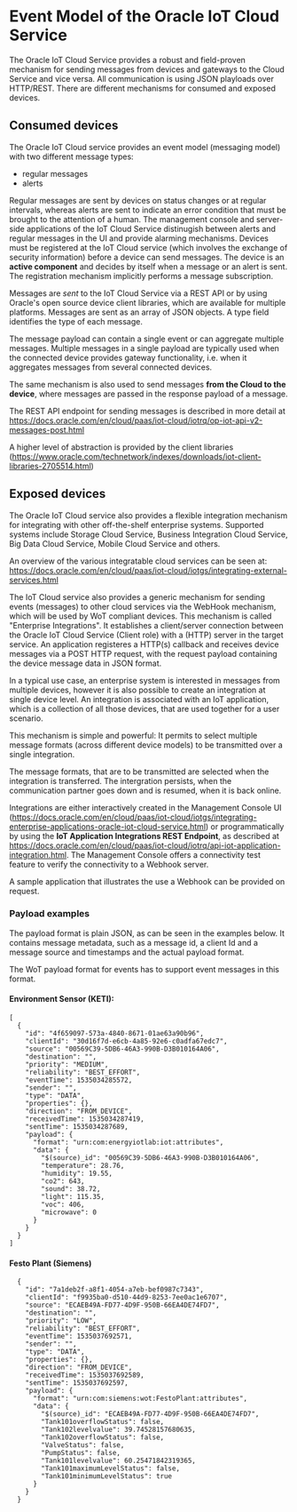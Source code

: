 # Event Model of the Oracle IoT Cloud Service

The Oracle IoT Cloud Service provides a robust and field-proven mechanism for sending messages from devices
and gateways to the Cloud Service and vice versa. All communication is using JSON playloads over HTTP/REST.
There are different mechanisms for consumed and exposed devices.

## Consumed devices
The Oracle IoT Cloud service provides an event model (messaging model) with two different message types:

- regular messages
- alerts

Regular messages are sent by devices on status changes or at regular intervals, whereas alerts are sent to indicate an error condition that must be brought to the attention of a human. 
The management console and server-side applications of the IoT Cloud Service distinugish between alerts and regular messages in the UI and provide alarming mechanisms.
Devices must be registered at the IoT Cloud service (which involves the exchange of security information) before a device
can send messages. The device is an **active component** and decides by itself when a message or an alert is sent.
The registration mechanism implicitly performs a message subscription. 


Messages are *sent* to the IoT Cloud Service via a REST API or by using Oracle's open source device client libraries, which are available for multiple platforms. Messages are sent as an array of JSON objects. A type field identifies the type of each message.

The message payload can contain a single event or can aggregate multiple messages. Multiple messages in a single payload
are typically used when the connected device provides gateway functionality, i.e. when it aggregates messages from several connected devices.

The same mechanism is also used to send messages **from the Cloud to the device**, where messages are passed in the
response payload of a message. 

The REST API endpoint for sending messages is described in more detail at https://docs.oracle.com/en/cloud/paas/iot-cloud/iotrq/op-iot-api-v2-messages-post.html

A higher level of abstraction is provided by the client libraries (https://www.oracle.com/technetwork/indexes/downloads/iot-client-libraries-2705514.html)

## Exposed devices 

The Oracle IoT Cloud service also provides a flexible integration mechanism for integrating with other off-the-shelf enterprise systems. Supported systems include Storage Cloud Service, Business Integration Cloud Service, Big Data Cloud Service, Mobile Cloud Service and others. 

An overview of the various integratable cloud services can be seen at:
https://docs.oracle.com/en/cloud/paas/iot-cloud/iotgs/integrating-external-services.html

The IoT Cloud service also provides a generic mechanism for sending events (messages) to other cloud services via the WebHook mechanism, which will be used by WoT compliant devices. This mechanism is called "Enterprise Integrations".
It establishes a client/server connection between the Oracle IoT Cloud Service (Client role) with a (HTTP) server in the target service.
An application registeres a HTTP(s) callback and receives device messages via a  POST HTTP request, with the request payload containing the device message data in JSON format.

In a typical use case, an enterprise system is interested in messages from multiple devices, however it is also possible to create an integration at single device level. An integration is associated with an IoT application, which is a collection
of all those devices, that are used together for a user scenario.
   
This mechanism is simple and powerful: It permits to select multiple message formats (across different device models) to be transmitted over a single integration.

The message formats, that are to be transmitted are selected when the integration is transferred. The intergration persists, when the communication partner goes down and is resumed, when it is back online.

Integrations are either interactively created in the Management Console UI (https://docs.oracle.com/en/cloud/paas/iot-cloud/iotgs/integrating-enterprise-applications-oracle-iot-cloud-service.html) or programmatically by using the **IoT Application Integrations REST Endpoint**, as described at https://docs.oracle.com/en/cloud/paas/iot-cloud/iotrq/api-iot-application-integration.html. The Management Console offers a connectivity test feature to verify the connectivity to 
a Webhook server.

A sample application that illustrates the use a Webhook can be provided on request.

### Payload examples 
The payload format is plain JSON, as can be seen in the examples below. It contains message metadata, such as a message id, a client Id and a message source and timestamps and the actual payload format.

The WoT payload format for events has to support event messages in this format.

#### Environment Sensor (KETI):

```
[  
  {  
    "id": "4f659097-573a-4840-8671-01ae63a90b96",  
    "clientId": "30d16f7d-e6cb-4a85-92e6-c0adfa67edc7",  
    "source": "00569C39-5DB6-46A3-990B-D3B010164A06",  
    "destination": "",  
    "priority": "MEDIUM",  
    "reliability": "BEST_EFFORT",  
    "eventTime": 1535034285572,  
    "sender": "",  
    "type": "DATA",  
    "properties": {},  
    "direction": "FROM_DEVICE",  
    "receivedTime": 1535034287419,  
    "sentTime": 1535034287689,  
    "payload": {  
      "format": "urn:com:energyiotlab:iot:attributes",  
      "data": {  
        "$(source)_id": "00569C39-5DB6-46A3-990B-D3B010164A06",  
        "temperature": 28.76,  
        "humidity": 19.55,  
        "co2": 643,  
        "sound": 38.72,  
        "light": 115.35,  
        "voc": 406,  
        "microwave": 0  
      }  
    }  
  }  
]  
```
#### Festo Plant (Siemens)

```
  {
    "id": "7a1deb2f-a8f1-4054-a7eb-bef0987c7343",
    "clientId": "f9935ba0-d510-44d9-8253-7ee0ac1e6707",
    "source": "ECAEB49A-FD77-4D9F-950B-66EA4DE74FD7",
    "destination": "",
    "priority": "LOW",
    "reliability": "BEST_EFFORT",
    "eventTime": 1535037692571,
    "sender": "",
    "type": "DATA",
    "properties": {},
    "direction": "FROM_DEVICE",
    "receivedTime": 1535037692589,
    "sentTime": 1535037692597,
    "payload": {
      "format": "urn:com:siemens:wot:FestoPlant:attributes",
      "data": {
        "$(source)_id": "ECAEB49A-FD77-4D9F-950B-66EA4DE74FD7",
        "Tank101overflowStatus": false,
        "Tank102levelvalue": 39.74528157680635,
        "Tank102overflowStatus": false,
        "ValveStatus": false,
        "PumpStatus": false,
        "Tank101levelvalue": 60.25471842319365,
        "Tank101maximumLevelStatus": false,
        "Tank101minimumLevelStatus": true
      }
    }
  }

```



